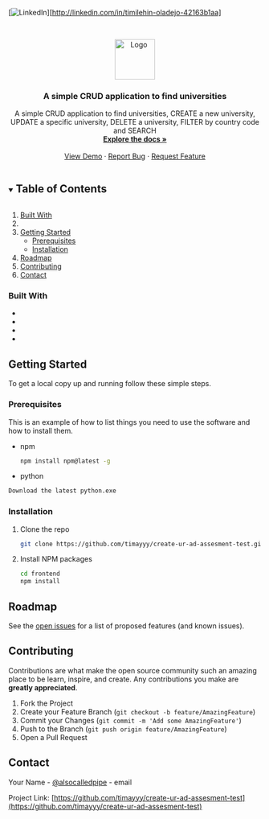 
[![LinkedIn][linkedin-shield]][http://linkedin.com/in/timilehin-oladejo-42163b1aa]


<br />
<p align="center">
  <a href="https://github.com/timayyy/create-ur-ad-assesment-test">
    <img src="images/logo.png" alt="Logo" width="80" height="80">
  </a>

  <h3 align="center">A simple CRUD application to find universities</h3>

  <p align="center">
    A simple CRUD application to find universities, CREATE a new university, UPDATE a specific university, DELETE a university, FILTER by country code and SEARCH
    <br />
    <a href="https://github.com/timayyy/create-ur-ad-assesment-test"><strong>Explore the docs »</strong></a>
    <br />
    <br />
    <a href="https://github.com/timayyy/create-ur-ad-assesment-test">View Demo</a>
    ·
    <a href="https://github.com/timayyy/create-ur-ad-assesment-test/issues">Report Bug</a>
    ·
    <a href="https://github.com/timayyy/create-ur-ad-assesment-test/issues">Request Feature</a>
  </p>
</p>



<!-- TABLE OF CONTENTS -->
<details open="open">
  <summary><h2 style="display: inline-block">Table of Contents</h2></summary>
  <ol>
   <li><a href="#built-with">Built With</a><li>
    <li>
      <a href="#getting-started">Getting Started</a>
      <ul>
        <li><a href="#prerequisites">Prerequisites</a></li>
        <li><a href="#installation">Installation</a></li>
      </ul>
    </li>
    <li><a href="#roadmap">Roadmap</a></li>
    <li><a href="#contributing">Contributing</a></li>
    <li><a href="#contact">Contact</a></li>
  </ol>
</details>


### Built With

* [](Python)
* [](React)
* [](Redux)
* [](Bootstrap)



<!-- GETTING STARTED -->
## Getting Started

To get a local copy up and running follow these simple steps.

### Prerequisites

This is an example of how to list things you need to use the software and how to install them.
* npm
  ```sh
  npm install npm@latest -g
  ```
* python
```sh
Download the latest python.exe 
```

### Installation

1. Clone the repo
   ```sh
   git clone https://github.com/timayyy/create-ur-ad-assesment-test.git
   ```
2. Install NPM packages
   ```sh
   cd frontend
   npm install
   ```




<!-- ROADMAP -->
## Roadmap

See the [open issues](https://github.com/timayyy/create-ur-ad-assesment-test/issues) for a list of proposed features (and known issues).



<!-- CONTRIBUTING -->
## Contributing

Contributions are what make the open source community such an amazing place to be learn, inspire, and create. Any contributions you make are **greatly appreciated**.

1. Fork the Project
2. Create your Feature Branch (`git checkout -b feature/AmazingFeature`)
3. Commit your Changes (`git commit -m 'Add some AmazingFeature'`)
4. Push to the Branch (`git push origin feature/AmazingFeature`)
5. Open a Pull Request



<!-- CONTACT -->
## Contact

Your Name - [@alsocalledpipe](https://twitter.com/alsocalledpipe) - email

Project Link: [https://github.com/timayyy/create-ur-ad-assesment-test](https://github.com/timayyy/create-ur-ad-assesment-test)







<!-- MARKDOWN LINKS & IMAGES -->
<!-- https://www.markdownguide.org/basic-syntax/#reference-style-links -->
[contributors-shield]: https://img.shields.io/github/contributors/timayyy/repo.svg?style=for-the-badge
[contributors-url]: https://github.com/timayyy/repo/graphs/contributors
[forks-shield]: https://img.shields.io/github/forks/timayyy/repo.svg?style=for-the-badge
[forks-url]: https://github.com/timayyy/repo/network/members
[stars-shield]: https://img.shields.io/github/stars/timayyy/repo.svg?style=for-the-badge
[stars-url]: https://github.com/timayyy/repo/stargazers
[issues-shield]: https://img.shields.io/github/issues/timayyy/repo.svg?style=for-the-badge
[issues-url]: https://github.com/timayyy/repo/issues
[license-shield]: https://img.shields.io/github/license/timayyy/repo.svg?style=for-the-badge
[license-url]: https://github.com/timayyy/repo/blob/master/LICENSE.txt
[linkedin-shield]: https://img.shields.io/badge/-LinkedIn-black.svg?style=for-the-badge&logo=linkedin&colorB=555
[linkedin-url]: https://linkedin.com/in/timayyy
